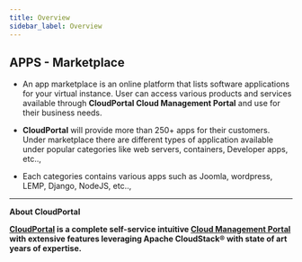 ```yaml
---
title: Overview
sidebar_label: Overview
---
```


## APPS - Marketplace

- An app marketplace is an online platform that lists software applications for your virtual instance. User can access various products and services available through **CloudPortal Cloud Management Portal** and use for their business needs.

- **CloudPortal** will provide more than 250+ apps for their customers. Under marketplace there are different types of application available under popular categories like web servers, containers, Developer apps, etc..,

- Each categories contains various apps such as Joomla, wordpress, LEMP, Django, NodeJS, etc..,


-----------------------------------------------------


**About CloudPortal**

**[CloudPortal](https://www.youtube.com/watch?v=nyV8oE3dfXs) is a complete self-service intuitive [Cloud Management Portal](https://www.CloudPortal.com/) with extensive features leveraging Apache CloudStack® with state of art years of expertise.**
